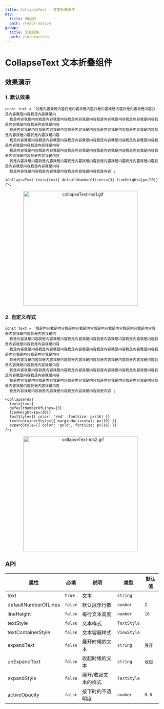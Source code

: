 ```yaml
---
title: CollapseText - 文本折叠组件
nav:
  title: RN组件
  path: /react-native
group:
  title: 交互组件
  path: /interaction
---
```


# CollapseText 文本折叠组件

## 效果演示

### 1. 默认效果

```tsx | pure
const text = `我是内容我是内容我是内容我是内容我是内容我是内容我是内容我是内容我是内容我是内容我是内容我是内
  我是内容我是内容我是内容我是内容我是内容我是内容我是内容我是内容我是内容我是内容我是内容我是内容我是内容我是内容
  我是内容我是内容我是内容我是内容我是内容我是内容我是内容我是内容我是内容我是内容我是内容我是内容我是内容我是内容
  我是内容我是内容我是内容我是内容我是内容我是内容我是内容我是内容我是内容我是内容我是内容我是内容我是内容我是内容
  我是内容我是内容我是内容我是内容我是内容我是内容我是内容我是内容我是内容我是内容我是内容我是内容我是内容我是内容
  我是内容我是内容我是内容我是内容我是内容我是内容我是内容我是内容我是内容我是内容我是内容我是内容我是内容我是内容
  我是内容我是内容我是内容我是内容我是内容我是内容我是内容`;

<CollapseText text={text} defaultNumberOfLines={3} lineHeight={px(20)} />;
```

<center>
  <figure>
    <img
      alt="collapseText-ios1.gif"
      src="https://td-dev-public.oss-cn-hangzhou.aliyuncs.com/maoyes-app/1608113460423595271.gif"
      style="width: 375px; margin-right: 10px; border: 1px solid #ddd;"
    />
  </figure>
</center>

### 2. 自定义样式

```tsx | pure
const text = `我是内容我是内容我是内容我是内容我是内容我是内容我是内容我是内容我是内容我是内容我是内容我是内
  我是内容我是内容我是内容我是内容我是内容我是内容我是内容我是内容我是内容我是内容我是内容我是内容我是内容我是内容
  我是内容我是内容我是内容我是内容我是内容我是内容我是内容我是内容我是内容我是内容我是内容我是内容我是内容我是内容
  我是内容我是内容我是内容我是内容我是内容我是内容我是内容我是内容我是内容我是内容我是内容我是内容我是内容我是内容
  我是内容我是内容我是内容我是内容我是内容我是内容我是内容我是内容我是内容我是内容我是内容我是内容我是内容我是内容
  我是内容我是内容我是内容我是内容我是内容我是内容我是内容我是内容我是内容我是内容我是内容我是内容我是内容我是内容
  我是内容我是内容我是内容我是内容我是内容我是内容我是内容`;

<CollapseText
  text={text}
  defaultNumberOfLines={3}
  lineHeight={px(20)}
  textStyle={{ color: 'red', fontSize: px(16) }}
  textContainerStyle={{ marginHorizontal: px(10) }}
  expandStyle={{ color: 'gold', fontSize: px(16) }}
/>;
```

<center>
  <figure>
    <img
      alt="collapseText-ios2.gif"
      src="https://td-dev-public.oss-cn-hangzhou.aliyuncs.com/maoyes-app/1608115028918829687.gif"
      style="width: 375px; margin-right: 10px; border: 1px solid #ddd;"
    />
  </figure>
</center>

## API

| 属性                 | 必填    | 说明                | 类型        | 默认值 |
| -------------------- | ------- | ------------------- | ----------- | ------ |
| text                 | `true`  | 文本                | `string`    |        |
| defaultNumberOfLines | `false` | 默认展示行数        | `number`    | `2`    |
| lineHeight           | `false` | 每行文本高度        | `number`    | `18`   |
| textStyle            | `false` | 文本样式            | `TextStyle` |        |
| textContainerStyle   | `false` | 文本容器样式        | `ViewStyle` |        |
| expandText           | `false` | 展开时候的文本      | `string`    | `展开` |
| unExpandText         | `false` | 收起时候的文本      | `string`    | `收起` |
| expandStyle          | `false` | 展开/收起文本的样式 | `TextStyle` |        |
| activeOpacity        | `false` | 按下时的不透明度    | `number`    | `0.6`  |
